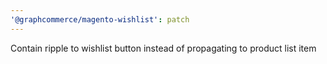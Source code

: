 ```yaml
---
'@graphcommerce/magento-wishlist': patch
---
```


Contain ripple to wishlist button instead of propagating to product list item
